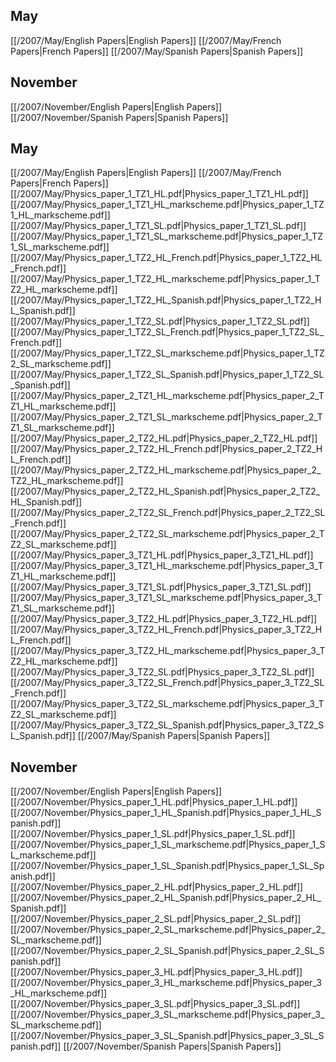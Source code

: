 
## May
[[/2007/May/English Papers|English Papers]]
[[/2007/May/French Papers|French Papers]]
[[/2007/May/Spanish Papers|Spanish Papers]]

## November
[[/2007/November/English Papers|English Papers]]
[[/2007/November/Spanish Papers|Spanish Papers]]

## May
[[/2007/May/English Papers|English Papers]]
[[/2007/May/French Papers|French Papers]]
[[/2007/May/Physics_paper_1_TZ1_HL.pdf|Physics_paper_1_TZ1_HL.pdf]]
[[/2007/May/Physics_paper_1_TZ1_HL_markscheme.pdf|Physics_paper_1_TZ1_HL_markscheme.pdf]]
[[/2007/May/Physics_paper_1_TZ1_SL.pdf|Physics_paper_1_TZ1_SL.pdf]]
[[/2007/May/Physics_paper_1_TZ1_SL_markscheme.pdf|Physics_paper_1_TZ1_SL_markscheme.pdf]]
[[/2007/May/Physics_paper_1_TZ2_HL_French.pdf|Physics_paper_1_TZ2_HL_French.pdf]]
[[/2007/May/Physics_paper_1_TZ2_HL_markscheme.pdf|Physics_paper_1_TZ2_HL_markscheme.pdf]]
[[/2007/May/Physics_paper_1_TZ2_HL_Spanish.pdf|Physics_paper_1_TZ2_HL_Spanish.pdf]]
[[/2007/May/Physics_paper_1_TZ2_SL.pdf|Physics_paper_1_TZ2_SL.pdf]]
[[/2007/May/Physics_paper_1_TZ2_SL_French.pdf|Physics_paper_1_TZ2_SL_French.pdf]]
[[/2007/May/Physics_paper_1_TZ2_SL_markscheme.pdf|Physics_paper_1_TZ2_SL_markscheme.pdf]]
[[/2007/May/Physics_paper_1_TZ2_SL_Spanish.pdf|Physics_paper_1_TZ2_SL_Spanish.pdf]]
[[/2007/May/Physics_paper_2_TZ1_HL_markscheme.pdf|Physics_paper_2_TZ1_HL_markscheme.pdf]]
[[/2007/May/Physics_paper_2_TZ1_SL_markscheme.pdf|Physics_paper_2_TZ1_SL_markscheme.pdf]]
[[/2007/May/Physics_paper_2_TZ2_HL.pdf|Physics_paper_2_TZ2_HL.pdf]]
[[/2007/May/Physics_paper_2_TZ2_HL_French.pdf|Physics_paper_2_TZ2_HL_French.pdf]]
[[/2007/May/Physics_paper_2_TZ2_HL_markscheme.pdf|Physics_paper_2_TZ2_HL_markscheme.pdf]]
[[/2007/May/Physics_paper_2_TZ2_HL_Spanish.pdf|Physics_paper_2_TZ2_HL_Spanish.pdf]]
[[/2007/May/Physics_paper_2_TZ2_SL_French.pdf|Physics_paper_2_TZ2_SL_French.pdf]]
[[/2007/May/Physics_paper_2_TZ2_SL_markscheme.pdf|Physics_paper_2_TZ2_SL_markscheme.pdf]]
[[/2007/May/Physics_paper_3_TZ1_HL.pdf|Physics_paper_3_TZ1_HL.pdf]]
[[/2007/May/Physics_paper_3_TZ1_HL_markscheme.pdf|Physics_paper_3_TZ1_HL_markscheme.pdf]]
[[/2007/May/Physics_paper_3_TZ1_SL.pdf|Physics_paper_3_TZ1_SL.pdf]]
[[/2007/May/Physics_paper_3_TZ1_SL_markscheme.pdf|Physics_paper_3_TZ1_SL_markscheme.pdf]]
[[/2007/May/Physics_paper_3_TZ2_HL.pdf|Physics_paper_3_TZ2_HL.pdf]]
[[/2007/May/Physics_paper_3_TZ2_HL_French.pdf|Physics_paper_3_TZ2_HL_French.pdf]]
[[/2007/May/Physics_paper_3_TZ2_HL_markscheme.pdf|Physics_paper_3_TZ2_HL_markscheme.pdf]]
[[/2007/May/Physics_paper_3_TZ2_SL.pdf|Physics_paper_3_TZ2_SL.pdf]]
[[/2007/May/Physics_paper_3_TZ2_SL_French.pdf|Physics_paper_3_TZ2_SL_French.pdf]]
[[/2007/May/Physics_paper_3_TZ2_SL_markscheme.pdf|Physics_paper_3_TZ2_SL_markscheme.pdf]]
[[/2007/May/Physics_paper_3_TZ2_SL_Spanish.pdf|Physics_paper_3_TZ2_SL_Spanish.pdf]]
[[/2007/May/Spanish Papers|Spanish Papers]]

## November
[[/2007/November/English Papers|English Papers]]
[[/2007/November/Physics_paper_1_HL.pdf|Physics_paper_1_HL.pdf]]
[[/2007/November/Physics_paper_1_HL_Spanish.pdf|Physics_paper_1_HL_Spanish.pdf]]
[[/2007/November/Physics_paper_1_SL.pdf|Physics_paper_1_SL.pdf]]
[[/2007/November/Physics_paper_1_SL_markscheme.pdf|Physics_paper_1_SL_markscheme.pdf]]
[[/2007/November/Physics_paper_1_SL_Spanish.pdf|Physics_paper_1_SL_Spanish.pdf]]
[[/2007/November/Physics_paper_2_HL.pdf|Physics_paper_2_HL.pdf]]
[[/2007/November/Physics_paper_2_HL_Spanish.pdf|Physics_paper_2_HL_Spanish.pdf]]
[[/2007/November/Physics_paper_2_SL.pdf|Physics_paper_2_SL.pdf]]
[[/2007/November/Physics_paper_2_SL_markscheme.pdf|Physics_paper_2_SL_markscheme.pdf]]
[[/2007/November/Physics_paper_2_SL_Spanish.pdf|Physics_paper_2_SL_Spanish.pdf]]
[[/2007/November/Physics_paper_3_HL.pdf|Physics_paper_3_HL.pdf]]
[[/2007/November/Physics_paper_3_HL_markscheme.pdf|Physics_paper_3_HL_markscheme.pdf]]
[[/2007/November/Physics_paper_3_SL.pdf|Physics_paper_3_SL.pdf]]
[[/2007/November/Physics_paper_3_SL_markscheme.pdf|Physics_paper_3_SL_markscheme.pdf]]
[[/2007/November/Physics_paper_3_SL_Spanish.pdf|Physics_paper_3_SL_Spanish.pdf]]
[[/2007/November/Spanish Papers|Spanish Papers]]
